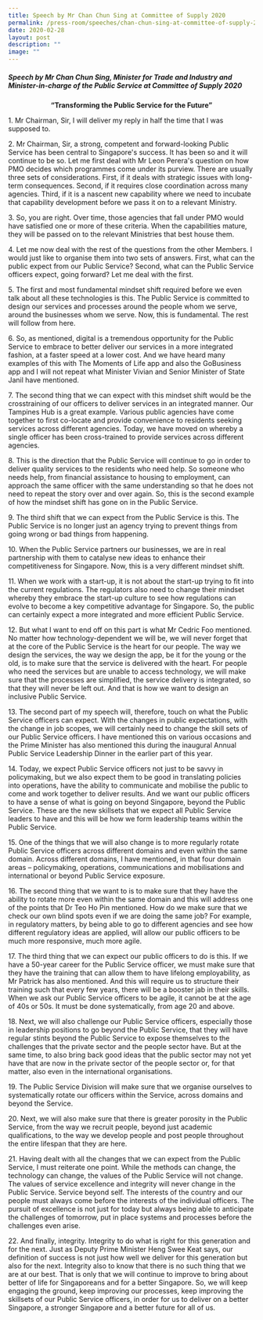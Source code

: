 ```yaml
---
title: Speech by Mr Chan Chun Sing at Committee of Supply 2020
permalink: /press-room/speeches/chan-chun-sing-at-committee-of-supply-2020/
date: 2020-02-28
layout: post
description: ""
image: ""
---
```

##### Speech by Mr Chan Chun Sing, Minister for Trade and Industry and Minister-in-charge of the Public Service at Committee of Supply 2020 <br>

<div style="text-align:center"><strong>“Transforming the Public Service for the Future”</strong></div>

1\. Mr Chairman, Sir, I will deliver my reply in half the time that I was supposed to.  
  
2\. Mr Chairman, Sir, a strong, competent and forward-looking Public Service has been central to Singapore's success. It has been so and it will continue to be so. Let me first deal with Mr Leon Perera's question on how PMO decides which programmes come under its purview. There are usually three sets of considerations. First, if it deals with strategic issues with long-term consequences. Second, if it requires close coordination across many agencies. Third, if it is a nascent new capability where we need to incubate that capability development before we pass it on to a relevant Ministry.  
  
3\. So, you are right. Over time, those agencies that fall under PMO would have satisfied one or more of these criteria. When the capabilities mature, they will be passed on to the relevant Ministries that best house them.  
  
4\. Let me now deal with the rest of the questions from the other Members. I would just like to organise them into two sets of answers. First, what can the public expect from our Public Service? Second, what can the Public Service officers expect, going forward? Let me deal with the first.  
  
5\. The first and most fundamental mindset shift required before we even talk about all these technologies is this. The Public Service is committed to design our services and processes around the people whom we serve, around the businesses whom we serve. Now, this is fundamental. The rest will follow from here.  
  
6\. So, as mentioned, digital is a tremendous opportunity for the Public Service to embrace to better deliver our services in a more integrated fashion, at a faster speed at a lower cost. And we have heard many examples of this with The Moments of Life app and also the GoBusiness app and I will not repeat what Minister Vivian and Senior Minister of State Janil have mentioned.  
  
7\. The second thing that we can expect with this mindset shift would be the crosstraining of our officers to deliver services in an integrated manner. Our Tampines Hub is a great example. Various public agencies have come together to first co-locate and provide convenience to residents seeking services across different agencies. Today, we have moved on whereby a single officer has been cross-trained to provide services across different agencies.  
  
8\. This is the direction that the Public Service will continue to go in order to deliver quality services to the residents who need help. So someone who needs help, from financial assistance to housing to employment, can approach the same officer with the same understanding so that he does not need to repeat the story over and over again. So, this is the second example of how the mindset shift has gone on in the Public Service.  
  
9\. The third shift that we can expect from the Public Service is this. The Public Service is no longer just an agency trying to prevent things from going wrong or bad things from happening.  
  
10\. When the Public Service partners our businesses, we are in real partnership with them to catalyse new ideas to enhance their competitiveness for Singapore. Now, this is a very different mindset shift.  
  
11\. When we work with a start-up, it is not about the start-up trying to fit into the current regulations. The regulators also need to change their mindset whereby they embrace the start-up culture to see how regulations can evolve to become a key competitive advantage for Singapore. So, the public can certainly expect a more integrated and more efficient Public Service.  
  
12\. But what I want to end off on this part is what Mr Cedric Foo mentioned. No matter how technology-dependent we will be, we will never forget that at the core of the Public Service is the heart for our people. The way we design the services, the way we design the app, be it for the young or the old, is to make sure that the service is delivered with the heart. For people who need the services but are unable to access technology, we will make sure that the processes are simplified, the service delivery is integrated, so that they will never be left out. And that is how we want to design an inclusive Public Service.  
  
13\. The second part of my speech will, therefore, touch on what the Public Service officers can expect. With the changes in public expectations, with the change in job scopes, we will certainly need to change the skill sets of our Public Service officers. I have mentioned this on various occasions and the Prime Minister has also mentioned this during the inaugural Annual Public Service Leadership Dinner in the earlier part of this year.  
  
14\. Today, we expect Public Service officers not just to be savvy in policymaking, but we also expect them to be good in translating policies into operations, have the ability to communicate and mobilise the public to come and work together to deliver results. And we want our public officers to have a sense of what is going on beyond Singapore, beyond the Public Service. These are the new skillsets that we expect all Public Service leaders to have and this will be how we form leadership teams within the Public Service.  
  
15\. One of the things that we will also change is to more regularly rotate Public Service officers across different domains and even within the same domain. Across different domains, I have mentioned, in that four domain areas – policymaking, operations, communications and mobilisations and international or beyond Public Service exposure.  
  
16\. The second thing that we want to is to make sure that they have the ability to rotate more even within the same domain and this will address one of the points that Dr Teo Ho Pin mentioned. How do we make sure that we check our own blind spots even if we are doing the same job? For example, in regulatory matters, by being able to go to different agencies and see how different regulatory ideas are applied, will allow our public officers to be much more responsive, much more agile.&nbsp;  
  
17\. The third thing that we can expect our public officers to do is this. If we have a 50-year career for the Public Service officer, we must make sure that they have the training that can allow them to have lifelong employability, as Mr Patrick has also mentioned. And this will require us to structure their training such that every few years, there will be a booster jab in their skills. When we ask our Public Service officers to be agile, it cannot be at the age of 40s or 50s. It must be done systematically, from age 20 and above.&nbsp;  
  
18\. Next, we will also challenge our Public Service officers, especially those in leadership positions to go beyond the Public Service, that they will have regular stints beyond the Public Service to expose themselves to the challenges that the private sector and the people sector have. But at the same time, to also bring back good ideas that the public sector may not yet have that are now in the private sector of the people sector or, for that matter, also even in the international organisations.&nbsp;  
  
19\. The Public Service Division will make sure that we organise ourselves to systematically rotate our officers within the Service, across domains and beyond the Service.&nbsp;  
  
20\. Next, we will also make sure that there is greater porosity in the Public Service, from the way we recruit people, beyond just academic qualifications, to the way we develop people and post people throughout the entire lifespan that they are here.&nbsp;  
  
21\. Having dealt with all the changes that we can expect from the Public Service, I must reiterate one point. While the methods can change, the technology can change, the values of the Public Service will not change. The values of service excellence and integrity will never change in the Public Service. Service beyond self. The interests of the country and our people must always come before the interests of the individual officers. The pursuit of excellence is not just for today but always being able to anticipate the challenges of tomorrow, put in place systems and processes before the challenges even arise.  
  
22\. And finally, integrity. Integrity to do what is right for this generation and for the next. Just as Deputy Prime Minister Heng Swee Keat says, our definition of success is not just how well we deliver for this generation but also for the next. Integrity also to know that there is no such thing that we are at our best. That is only that we will continue to improve to bring about better of life for Singaporeans and for a better Singapore. So, we will keep engaging the ground, keep improving our processes, keep improving the skillsets of our Public Service officers, in order for us to deliver on a better Singapore, a stronger Singapore and a better future for all of us.